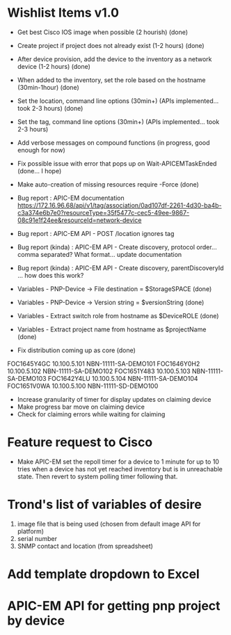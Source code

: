 # Wishlist Items v1.0
* Get best Cisco IOS image when possible (2 hourish)        (done)
* Create project if project does not already exist (1-2 hours)        (done)
* After device provision, add the device to the inventory as a network device (1-2 hours)        (done)
* When added to the inventory, set the role based on the hostname (30min-1hour)        (done)
* Set the location, command line options (30min+) (APIs implemented... took 2-3 hours)        (done)
* Set the tag, command line options (30min+) (APIs implemented... took 2-3 hours)
* Add verbose messages on compound functions        (in progress, good enough for now)
* Fix possible issue with error that pops up on Wait-APICEMTaskEnded        (done... I hope)
* Make auto-creation of missing resources require -Force        (done)

* Bug report : APIC-EM documentation https://172.16.96.68/api/v1/tag/association/0ad107df-2261-4d30-ba4b-c3a374e6b7e0?resourceType=35f5477c-cec5-49ee-9867-08c91e1f24ee&resourceId=network-device
* Bug report : APIC-EM API - POST /location ignores tag
* Bug report (kinda) : APIC-EM API - Create discovery, protocol order... comma separated? What format... update documentation
* Bug report (kinda) : APIC-EM API - Create discovery, parentDiscoveryId ... how does this work?

* Variables - PNP-Device -> File destination = $StorageSPACE        (done)
* Variables - PNP-Device -> Version string = $versionString        (done)
* Variables - Extract switch role from hostname as $DeviceROLE        (done)
* Variables - Extract project name from hostname as $projectName        (done)

* Fix distribution coming up as core        (done)

FOC1645Y4GC	10.100.5.101 NBN-11111-SA-DEMO101
FOC1646Y0H2	10.100.5.102 NBN-11111-SA-DEMO102
FOC1651Y483	10.100.5.103 NBN-11111-SA-DEMO103
FOC1642Y4LU	10.100.5.104 NBN-11111-SA-DEMO104
FOC1651V0WA	10.100.5.100 NBN-11111-SD-DEMO100

* Increase granularity of timer for display updates on claiming device
* Make progress bar move on claiming device
* Check for claiming errors while waiting for claiming

# Feature request to Cisco
- Make APIC-EM set the repoll timer for a device to 1 minute for up to 10 tries when a device has not yet reached inventory but is in unreachable state. Then revert to system polling timer following that.

# Trond's list of variables of desire
1) image file that is being used (chosen from default image API for platform)
2) serial number 
3) SNMP contact and location (from spreadsheet)


# Add template dropdown to Excel

# APIC-EM API for getting pnp project by device
